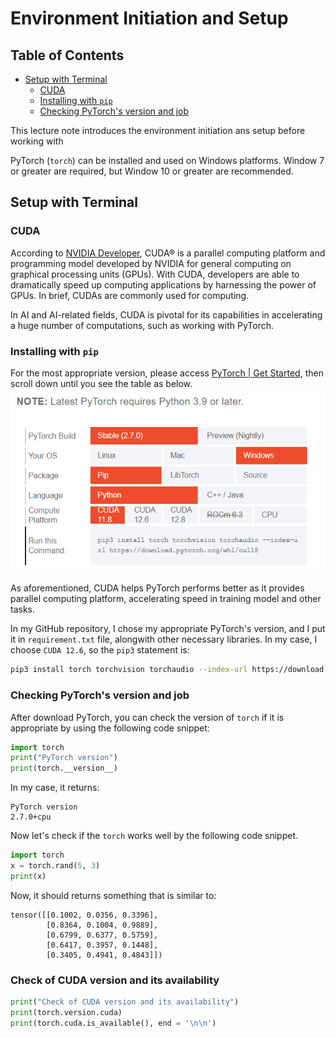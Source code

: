 # Environment Initiation and Setup
## Table of Contents
- [Setup with Terminal](#setup-with-terminal)
    - [CUDA](#cuda)
    - [Installing with `pip`](#installing-with-pip)
    - [Checking PyTorch's version and job](#checking-pytorchs-version-and-job)

This lecture note introduces the environment initiation ans setup before working with

PyTorch (`torch`) can be installed and used on Windows platforms. Window 7 or greater are required, but Window 10 or greater are recommended.

## Setup with Terminal

### CUDA
According to [NVIDIA Developer](https://developer.nvidia.com/cuda-zone#:~:text=CUDA%C2%AE%20is%20a%20parallel,harnessing%20the%20power%20of%20GPUs.), CUDA® is a parallel computing platform and programming model developed by NVIDIA for general computing on graphical processing units (GPUs). With CUDA, developers are able to dramatically speed up computing applications by harnessing the power of GPUs. In brief, CUDAs are commonly used for computing.

In AI and AI-related fields, CUDA is pivotal for its capabilities in accelerating a huge number of computations, such as working with PyTorch.

### Installing with `pip`

For the most appropriate version, please access [PyTorch | Get Started](https://pytorch.org/get-started/locally/#windows-installation), then scroll down until you see the table as below.
![alt text](./pic/appropriate_version.png)

As aforementioned, CUDA helps PyTorch performs better as it provides parallel computing platform, accelerating speed in training model and other tasks.

In my GitHub repository, I chose my appropriate PyTorch's version, and I put it in `requirement.txt` file, alongwith other necessary libraries.
In my case, I choose `CUDA 12.6`, so the `pip3` statement is:
```bash
pip3 install torch torchvision torchaudio --index-url https://download.pytorch.org/whl/cu118
```

### Checking PyTorch's version and job
After download PyTorch, you can check the version of `torch` if it is appropriate by using the following code snippet:

```python
import torch
print("PyTorch version")
print(torch.__version__)
```
In my case, it returns:
```
PyTorch version
2.7.0+cpu
```

Now let's check if the `torch` works well by the following code snippet.
```python
import torch
x = torch.rand(5, 3)
print(x)
```
Now, it should returns something that is similar to:
```
tensor([[0.1002, 0.0356, 0.3396],
        [0.8364, 0.1004, 0.9889],
        [0.6799, 0.6377, 0.5759],
        [0.6417, 0.3957, 0.1448],
        [0.3405, 0.4941, 0.4843]])
```
### Check of CUDA version and its availability
```python
print("Check of CUDA version and its availability")
print(torch.version.cuda)
print(torch.cuda.is_available(), end = '\n\n')
```